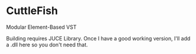 # CuttleFish
Modular Element-Based VST

Building requires JUCE Library. Once I have a good working version, I'll add a .dll here so you don't need that.
